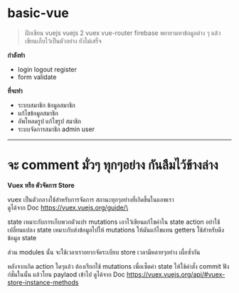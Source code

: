 # basic-vue

>ฝึกเขียน vuejs
>vuejs 2 vuex vue-router firebase
>พยายามหาข้อมูลต่าง ๆ แล้วเขียนเก็บไว้เป็นตัวอย่าง ยังไม่เสร็จ

**กำลังทำ**
* login logout register
* form validate

**ที่จะทำ**
* ระบบสมาชิก ข้อมูลสมาชิก
* แก้ไขข้อมูลสมาชิก
* อัพโหลดรูป แก้ไขรูป สมาชิก
* ระบบจัดการสมาชิก admin user

---

# จะ comment มั่วๆ ทุกๆอย่าง กันลืมไว้ข้างล่าง

**Vuex หรือ ตัวจัดการ Store**

vuex เป็นตัวกลางใช้สำหรับการจัดการ สถานะทุกๆอย่างที่เกิดขึ้นในแอพเรา\
ดูได้จาก Doc https://vuex.vuejs.org/guide/\

state เหมาะกับการเก็บพวกตัวแปร
mutations เอาไว้เขียนแก้ไขค่าใน state
action อย่าใช้เปลี่ยนแปลง state เหมาะกับส่งข้อมูลไปให้ mutations ให้มันแก้ไขแทน
getters ใช้สำหรับดึงข้อมูล state

ส่วน modules นั้น จะใช้เวลาเราอยากจัดระเบียบ store เวลามีหลายๆอย่าง เผื่อซ้ำกัน

หลังจากเกิด action ใดๆแล้ว ต้องเรียกใช้ mutations เพื่อเซ็ตค่า state ให้ใช้คำสั่ง commit ฟังก์ชั่นในนั้น แล้วโยน paylaod เข้าไป
ดูได้จาก Doc https://vuex.vuejs.org/api/#vuex-store-instance-methods